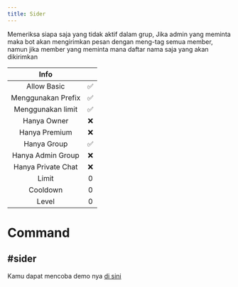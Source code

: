 ```yaml
---
title: Sider
---
```


Memeriksa siapa saja yang tidak aktif dalam grup, Jika admin yang meminta maka bot akan mengirimkan pesan dengan meng-tag semua member, namun jika member yang meminta mana daftar nama saja yang akan dikirimkan

|                       Info                        |      |
| :-----------------------------------------------: | :--: |
|                    Allow Basic                    |  ✅  |
|                Menggunakan Prefix                 |  ✅  |
|                 Menggunakan limit                 |  ✅  |
|                    Hanya Owner                    |  ❌  |
|                   Hanya Premium                   |  ❌  |
|                    Hanya Group                    |  ✅  |
|                 Hanya Admin Group                 |  ❌  |
|                Hanya Private Chat                 |  ❌  |
|                       Limit                       |  0   |
|                     Cooldown                      |  0   |
|                       Level                       |  0   |

# Command
## **#sider**

Kamu dapat mencoba demo nya [di sini](https://www.hisoka.net/DikaArdnt)